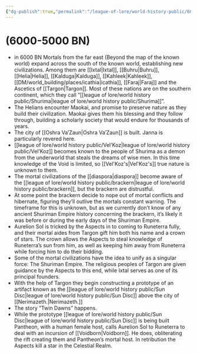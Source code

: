 ```yaml
---
{"dg-publish":true,"permalink":"/league-of-lore/world-history-public/6000-5000-bn/"}
---
```


# (6000-5000 BN)

- in 6000 BN Mortals from the far east (Beyond the map of the known world) expand across the south of the known world, establishing new civilizations. Among them are [[Ixtal\|Ixtal]], [[Buhru\|Buhru]], [[Helia\|Helia]], [[Kalduga\|Kalduga]], [[Kahleek\|Kahleek]], [[DM/world_building/places/icathia\|icathia]], [[Faraj\|Faraj]] and the Ascetics of [[Targon\|Targon]]. Most of these nations are on the southern continent, which they call “[[league of lore/world history public/Shurima\|league of lore/world history public/Shurima]]”.
- The Helians encounter Maokai, and promise to preserve nature as they build their civilization. Maokai gives them his blessing and they follow through, building a scholarly society that would endure for thousands of years.
-  The city of [[Oshra Va’Zaun\|Oshra Va’Zaun]] is built. Janna is particularly revered here.
-  [[league of lore/world history public/Vel’Koz\|league of lore/world history public/Vel’Koz]] becomes known to the people of Shurima as a demon from the underworld that steals the dreams of wise men. In this time knowledge of the Void is limited, so [[Vel'Koz's\|Vel'Koz's]] true nature is unknown to them.
- The mortal civilizations of the [[diaspora\|diaspora]] become aware of the [[league of lore/world history public/brackern\|league of lore/world history public/brackern]], but the brackern are distrustful.
- At some point the brackern decide to nope out of mortal conflicts and hibernate, figuring they’ll outlive the mortals constant warring. The timeframe for this is unknown, but as we currently don’t know of any ancient Shuriman Empire history concerning the brackern, it’s likely it was before or during the early days of the Shuriman Empire.
-  Aurelion Sol is tricked by the Aspects in to coming to Runeterra fully, and their mortal aides from Targon gift him both his name and a crown of stars. The crown allows the Aspects to steal knowledge of Runeterra’s sun from him, as well as keeping him away from Runeterra while forcing him to do their bidding.
-  Some of the mortal civilizations have the idea to unify as a singular force: The Shuriman Empire. The religious peoples of Targon are given guidance by the Aspects to this end, while Ixtal serves as one of its principal founders.
- With the help of Targon they begin constructing a prototype of an artifact known as the [[league of lore/world history public/Sun Disc\|league of lore/world history public/Sun Disc]] above the city of [[Nerimazeth.\|Nerimazeth.]]
- The story “Twin Dawns” happens.
-  While the prototype [[league of lore/world history public/Sun Disc\|league of lore/world history public/Sun Disc]] is being built Pantheon, with a human female host, calls Aurelion Sol to Runeterra to deal with an incursion of [[Voidborn\|Voidborn]]. He does, obliterating the rift creating them and Pantheon’s mortal host. In retribution the Aspects kill a star in the Celestial Realm.